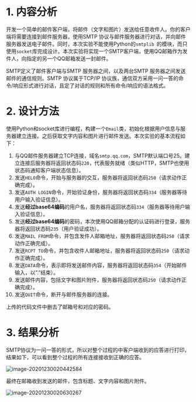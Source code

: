 # 1. 内容分析

开发一个简单的邮件客户端，将邮件（文字和图片）发送给任意收件人。你的客户端将需要连接到邮件服务器，使用SMTP 协议与邮件服务器进行对话，并向邮件服务器发送电子邮件。同时，本次实验不能使用Python的`smtplib `的模块，而只使用`socket`库完成设计。本次实验将实现一个SMTP客户端，使用QQ邮箱作为发件人，向指定的另一个QQ邮箱发送一封邮件。

SMTP定义了邮件客户端与SMTP 服务器之间，以及两台SMTP 服务器之间发送邮件的通信规则。SMTP 协议属于TCP/IP 协议族，通信双方采用一问一答的命令/响应形式进行对话，且定了对话的规则和所有命令/响应的语法格式。



# 2. 设计方法

使用Python和socket库进行编程，构建一个`Email`类，初始化根据用户信息与服务器建立连接。之后获取文字内容和图片进行邮件发送。本次实验的基本流程如下：

1. 与QQ邮件服务器建立TCP连接，域名`smtp.qq.com`，SMTP默认端口号25。建立连接后服务器将返回状态码`220`，代表服务就绪（类似HTTP，SMTP也使用状态码通知客户端状态信息）。
2. 发送`HELO`命令，开始与服务器的交互，服务器将返回状态码`250`（请求动作正确完成）。
3. 发送`AUTH LOGIN`命令，开始验证身份，服务器将返回状态码`334`（服务器等待用户输入验证信息）。
4. 发送**经过base64编码**的用户名，服务器将返回状态码`334`（服务器等待用户输入验证信息）。
5. 发送**经过base64编码**的密码，本次使用QQ邮箱分配的认证码进行登录，服务器将返回状态码`235`（用户验证成功）。
6. 发送`MAIL FROM`命令，并包含发件人邮箱地址，服务器将返回状态码`250`（请求动作正确完成）。
7. 发送`RCPT TO`命令，并包含收件人邮箱地址，服务器将返回状态码`250`（请求动作正确完成）。
8. 发送`DATA`命令，表示即将发送邮件内容，服务器将返回状态码`354`（开始邮件输入，以”.”结束）。
9. 发送邮件内容，包括文字和图片附件，服务器将返回状态码`250`（请求动作正确完成）。
10. 发送`QUIT`命令，断开与邮件服务器的连接。

上传的代码文件中删去了邮箱号和对应的密码。



# 3. 结果分析

SMTP协议为一问一答的形式，所以对整个过程的中客户端收到的应答进行打印，结果如下，可以看到整个过程的所有连接接收到正确的应答。

![image-20201230020442584](E:\Recent\SMTPEmail\README.assets\image-20201230020442584.png)

最终在邮箱收到发送的邮件，包含标题、文字内容和图片附件。

![image-20201230020630267](E:\Recent\SMTPEmail\README.assets\image-20201230020630267.png)

